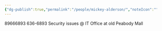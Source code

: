 ```yaml
---
{"dg-publish":true,"permalink":"/people/mickey-alderson/","noteIcon":"","created":"2025-05-20T09:18:16.736-05:00"}
---
```


89666893
636-6893
Security issues @ IT
Office at old Peabody Mall
